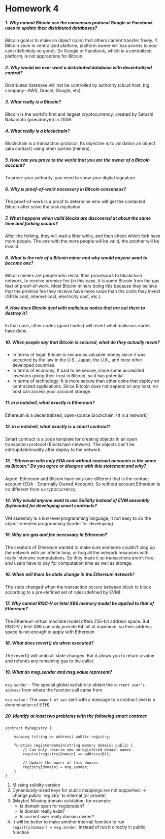 # Homework 4

##### 1. Why cannot Bitcoin use the consensus protocol Google or Facebook uses to update their distributed databases?

Bitcoin goal is to make an object (coin) that others cannot transfer freely. if Bitcoin store in centralized platform, platform owner will has access to your coin (definitely no good). So Google or Facebook, which is a centralized platform, is not appropriate for Bitcoin.

##### 2. Why would we ever want a distributed database with decentralized control?

Distributed database will not be controlled by authority (cloud host, big company--AWS, Oracle, Google, etc).

##### 3. What really is a Bitcoin?

Bitcoin is the world's first and largest cryptocurrency, created by Satoshi Nakamoto (pseudonym) in 2009.

##### 4. What really is a blockchain?

Blockchain is a transaction protocol. Its objective is to validation an object (aka contact) using other parties (miners).

##### 5. How can you prove to the world that you are the owner of a Bitcoin account?

To prove your authority, you need to show your digital signature.

##### 6. Why is proof-of-work necessary in Bitcoin consensus?

The proof-of-work is a proof to determine who will get the contacted Bitcoin after solve the task equitation.

##### 7. What happens when valid blocks are discovered at about the same time and forking occurs?

After the forking, they will wait a litter while, and then check which fork have more people. The one with the more people will be valid, the another will be invalid.

##### 8. What is the role of a Bitcoin miner and why would anyone want to become one?

Bitcoin miners are people who rental their processors to blockchain network, to receive promise fee (in this case, it is some Bitcoin from the gas fee) of proof-of-work. Most Bitcoin miners doing this because they believe that the promise fee they receive have more value than the costs they invest (GPUs cost, internet cost, electricity cost, etc.).

##### 9. How does Bitcoin deal with malicious nodes that are out there to destroy it?

In that case, other nodes (good nodes) will revert what malicious nodes have done.

##### 10. When people say that Bitcoin is secured, what do they actually mean?

- In terms of legal: Bitcoin is secure as valuable money since it was accepted by the law in the U.S., Japan, the U.K., and most other developed countries.
- In terms of economy: It said to be secure, since some accredited investors giving their trust in Bitcoin, so it has potential.
- In terms of technology: It is more secure than other coins that deploy on centralized applications. Since Bitcoin does not depend on any host, no host can access your account storage.

##### 11. In a nutshell, what exactly is Ethereum?

Ethereum is a decentralized, open-source blockchain. (It is a network)

##### 12. In a nutshell, what exactly is a smart contract?

Smart contract is a code template for creating objects in an open transaction protocol (Blockchain network). The objects can't be edit/update/modify after deploy to the network.

##### 13. “Ethereum with only EOA and without contract accounts is the same as Bitcoin.” Do you agree or disagree with this statement and why?

Agree! Ethereum and Bitcoin have only one different that is the contact account (EOA - Externally Owned Account). So without account Ethereum is no different from a cryptocurrency.

##### 14. Why would anyone want to use Solidity instead of EVM assembly (bytecode) for developing smart contracts?

VM assembly is a low level programming language, it not easy to do the object-oriented programming (harder for developing).

##### 15. Why are gas and fee necessary in Ethereum?

The creators of Ethereum wanted to make sure someone couldn't clog up the network with an infinite loop, or hog all the network resources with really intensive computations. So they made it so transactions aren't free, and users have to pay for computation time as well as storage.

##### 16. When will there be state change in the Ethereum network?

The state changed when the transaction occurs between block to block according to a pre-defined set of rules (defined by EVM).

##### 17. Why cannot RISC-V or Intel X86 memory model be applied to that of Ethereum?

The Ethereum virtual machine model offers 256-bit address space. But RISC-V / Intel X86 can only provide 64-bit at maximum, so their address space is not enough to apply with Ethereum.

##### 18. What does revert() do when executed?

The revert() will undo all state changes. But it allows you to return a value and refunds any remaining gas to the caller.

##### 19. What do msg.sender and msg.value represent?

`msg.sender` - The special global variable to obtain the `current user’s address` from where the function call came from

`msg.value` - The `amount of wei` sent with a message to a contract (wei is a denomination of ETH)

##### 20. Identify at least two problems with the following smart contract

```sol
contract MyRegistry {

    mapping (string => address) public registry;

    function registerDomain(string memory domain) public {
        // Can only reserve new unregistered domain names
        require(registry[domain] == address(0));

        // Update the owner of this domain
        registry[domain] = msg.sender;
    }
}
```

1. Missing solidity version
2. Dynamically-sized keys for public mappings are not supported. -> change public 'registry' to internal (or private)
3. (Maybe) Missing domain validation, for example:
   - Is domain open for registration?
   - Is domain really exist?
   - Is current user really domain owner?
4. It will be better to make another internal function to run `registry[domain] = msg.sender`, instead of run it directly in public function
